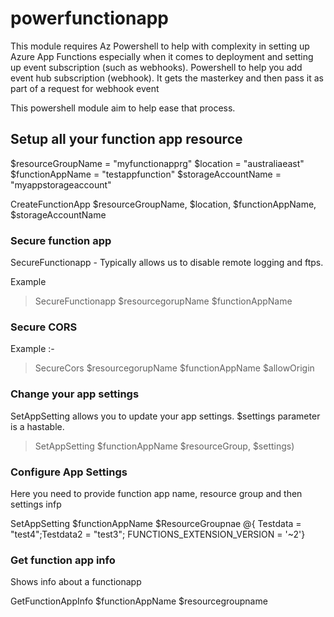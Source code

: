 # powerfunctionapp

This module requires Az Powershell to help with complexity in setting up Azure App Functions especially when it comes to deployment and setting up event subscription (such as webhooks). Powershell to help you add event hub subscription (webhook). It gets the masterkey and then pass it as part of a request for webhook event

This powershell module aim to help ease that process. 

## Setup all your function app resource

$resourceGroupName = "myfunctionapprg" 
$location = "australiaeast"
$functionAppName = "testappfunction" 
$storageAccountName = "myappstorageaccount"

CreateFunctionApp $resourceGroupName, $location, $functionAppName, $storageAccountName

### Secure function app 

SecureFunctionapp - Typically allows us to disable remote logging and ftps. 

Example 
> SecureFunctionapp $resourcegorupName $functionAppName

### Secure CORS 

Example :-

> SecureCors $resourcegorupName $functionAppName $allowOrigin 

### Change your app settings 

SetAppSetting allows you to update your app settings. $settings parameter is a hastable. 

> SetAppSetting $functionAppName $resourceGroup, $settings) 


### Configure App Settings 

Here you need to provide function app name, resource group and then settings infp 

SetAppSetting $functionAppName $ResourceGroupnae @{ Testdata = "test4";Testdata2 = "test3"; FUNCTIONS_EXTENSION_VERSION  = '~2'}        


### Get function app info

Shows info about a functionapp

GetFunctionAppInfo $functionAppName $resourcegroupname






